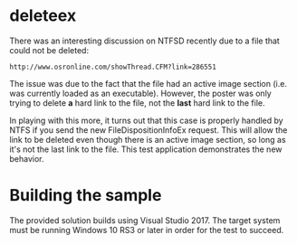 # deleteex #

There was an interesting discussion on NTFSD recently due to a file that could not be deleted:


    http://www.osronline.com/showThread.CFM?link=286551
 
The issue was due to the fact that the file had an active image section (i.e. was currently loaded as an executable). However, the poster was only trying to delete **a** hard link to the file, not the **last** hard link to the file.

In playing with this more, it turns out that this case is properly handled by NTFS if you send the new FileDispositionInfoEx request. This will allow the link to be deleted even though there is an active image section, so long as it's not the last link to the file. This test application demonstrates the new behavior.

# Building the sample #
The provided solution builds using Visual Studio 2017. The target system must be running Windows 10 RS3 or later in order for the test to succeed.





